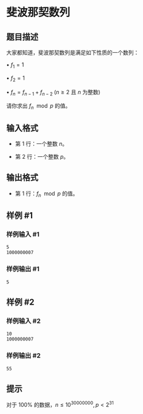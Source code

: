 # 斐波那契数列

## 题目描述

大家都知道，斐波那契数列是满足如下性质的一个数列：

• $f_1 = 1$

• $f_2 = 1$

• $f_n = f_{n-1} + f_{n-2}$ ($n \geq 2$ 且 $n$ 为整数)

请你求出 $f_n \mod p$ 的值。


## 输入格式

- 第 1 行：一个整数 $n$。

- 第 2 行：一个整数 $p$。


## 输出格式

- 第 1 行：$f_n \mod p$ 的值。


## 样例 #1

### 样例输入 #1
```
5
1000000007
```

### 样例输出 #1

```
5
```

## 样例 #2

### 样例输入 #2
```
10
1000000007
```

### 样例输出 #2

```
55
```

## 提示

对于 $100\%$ 的数据，$n \leq 10^{30000000}, p<2^{31}$

